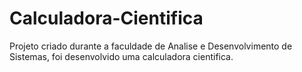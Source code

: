 # Calculadora-Cientifica
Projeto criado durante a faculdade de Analise e Desenvolvimento de Sistemas, foi desenvolvido uma calculadora cientifica.
